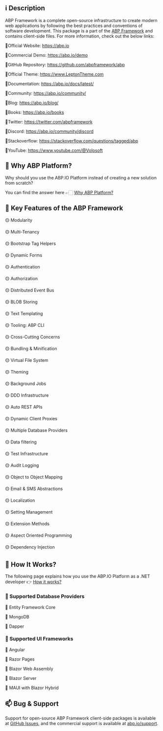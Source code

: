 ## ℹ️ Description

ABP Framework is a complete open-source infrastructure to create modern web applications by following the best practices and conventions of software development. This package is a part of the [ABP Framework](https://abp.io) and contains client-side files. 
For more information, check out the below links: 

🔗Official Website: https://abp.io

🔗Commercial Demo: https://abp.io/demo

🔗GitHub Repository: https://github.com/abpframework/abp

🔗Official Theme: https://www.LeptonTheme.com

🔗Documentation: https://abp.io/docs/latest/

🔗Community: https://abp.io/community/

🔗Blog: https://abp.io/blog/

🔗Books: https://abp.io/books

🔗Twitter: https://twitter.com/abpframework

🔗Discord: https://abp.io/community/discord

🔗Stackoverflow: https://stackoverflow.com/questions/tagged/abp

🔗YouTube: https://www.youtube.com/@Volosoft


## 🤔 Why ABP Platform?

Why should you use the ABP.IO Platform instead of creating a new solution from scratch?

You can find the answer here 👉🏻 [Why ABP Platform?](https://abp.io/docs/commercial/7.2/why-abp-io-platform)


## 🚀 Key Features of the ABP Framework

🟡 Modularity

🟡 Multi-Tenancy

🟡 Bootstrap Tag Helpers

🟡 Dynamic Forms

🟡 Authentication

🟡 Authorization

🟡 Distributed Event Bus

🟡 BLOB Storing

🟡 Text Templating

🟡 Tooling: ABP CLI

🟡 Cross-Cutting Concerns

🟡 Bundling & Minification

🟡 Virtual File System

🟡 Theming

🟡 Background Jobs

🟡 DDD Infrastructure

🟡 Auto REST APIs

🟡 Dynamic Client Proxies

🟡 Multiple Database Providers

🟡 Data filtering

🟡 Test Infrastructure

🟡 Audit Logging

🟡 Object to Object Mapping

🟡 Email & SMS Abstractions

🟡 Localization

🟡 Setting Management

🟡 Extension Methods

🟡 Aspect Oriented Programming

🟡 Dependency Injection


## 🧐 How It Works?

The following page explains how you use the ABP.IO Platform as a .NET developer 👉 [How it works?](https://abp.io/how-it-works)


### 📘 Supported Database Providers

🔵 Entity Framework Core

🔵 MongoDB

🔵 Dapper


### 🎴 Supported UI Frameworks

🔵 Angular

🔵 Razor Pages

🔵 Blazor Web Assembly

🔵 Blazor Server

🔵 MAUI with Blazor Hybrid


## 📫 Bug & Support

Support for open-source ABP Framework client-side packages is available at [GitHub Issues](https://github.com/abpframework/abp/issues), and the commercial support is available at [abp.io/support](https://abp.io/support/questions).
